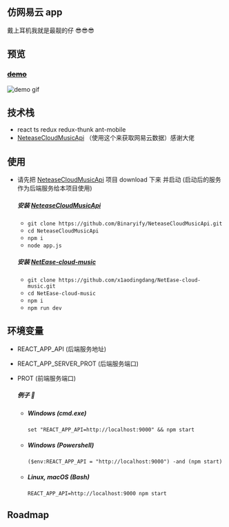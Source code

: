 ## 仿网易云 app

戴上耳机我就是最靓的仔 😎😎😎

## 预览

### ~~[demo](http://43.226.156.242/)~~

![demo gif](https://cdn.jsdelivr.net/gh/x1aodingdang/NetEase-cloud-music/docs/demo.gif)

## 技术栈

- react ts redux redux-thunk ant-mobile
- [NeteaseCloudMusicApi](https://github.com/Binaryify/NeteaseCloudMusicApi) （使用这个来获取网易云数据）感谢大佬

## 使用

- 请先把 [NeteaseCloudMusicApi](https://github.com/Binaryify/NeteaseCloudMusicApi) 项目 download 下来 并启动 (启动后的服务作为后端服务给本项目使用)

  ##### 安装 [NeteaseCloudMusicApi](https://github.com/Binaryify/NeteaseCloudMusicApi)

  - `git clone https://github.com/Binaryify/NeteaseCloudMusicApi.git`
  - `cd NeteaseCloudMusicApi`
  - `npm i`
  - `node app.js`

  ##### 安装 [NetEase-cloud-music](https://github.com/x1aodingdang/NetEase-cloud-music)

  - `git clone https://github.com/x1aodingdang/NetEase-cloud-music.git`
  - `cd NetEase-cloud-music`
  - `npm i`
  - `npm run dev`

## 环境变量

- REACT_APP_API (后端服务地址)
- REACT_APP_SERVER_PROT (后端服务端口)
- PROT (前端服务端口)

  ##### 例子 🌰

  - ##### Windows (cmd.exe)
    `set "REACT_APP_API=http://localhost:9000" && npm start`
  - ##### Windows (Powershell)
    `($env:REACT_APP_API = "http://localhost:9000") -and (npm start)`
  - ##### Linux, macOS (Bash)
    `REACT_APP_API=http://localhost:9000 npm start`

## Roadmap
